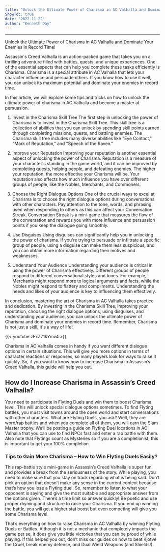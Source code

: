 ```yaml
---
title: "Unlock the Ultimate Power of Charisma in AC Valhalla and Dominate Your Enemies in Record Time!"
ShowToc: true 
date: "2022-11-22"
author: "Kenneth Day"
---
```

*****
Unlock the Ultimate Power of Charisma in AC Valhalla and Dominate Your Enemies in Record Time!

Assassin's Creed Valhalla is an action-packed game that takes you on a thrilling adventure filled with battles, quests, and unique experiences. One of the essential aspects that can help you complete these tasks efficiently is Charisma. Charisma is a special attribute in AC Valhalla that lets your character influence and persuade others. If you know how to use it well, you can unlock its maximum potential and dominate your enemies in record time.

In this article, we will explore some tips and tricks on how to unlock the ultimate power of charisma in AC Valhalla and become a master at persuasion.

1. Invest in the Charisma Skill Tree
The first step in unlocking the power of Charisma is to invest in the Charisma Skill Tree. This skill tree is a collection of abilities that you can unlock by spending skill points earned through completing missions, quests, and battling enemies. The Charisma skill tree includes many diverse abilities like "Eye Contact," "Mark of Reputation," and "Speech of the Raven."

2. Improve your Reputation
Improving your reputation is another essential aspect of unlocking the power of Charisma. Reputation is a measure of your character's standing in the game world, and it can be improved by completing quests, helping people, and defeating enemies. The higher your reputation, the more effective your Charisma will be. Your reputation also affects how much influence you have over different groups of people, like the Nobles, Merchants, and Commoners.

3. Choose the Right Dialogue Options
One of the crucial ways to excel at Charisma is to choose the right dialogue options during conversations with other characters. Pay attention to the tone, words, and phrasing used when responding to others as this can affect your Conversation Streak. Conversation Streak is a mini-game that measures the flow of the conversation and rewards you with more influence and persuasion points if you keep the dialogue going smoothly.

4. Use Disguises
Using disguises can significantly help you in unlocking the power of charisma. If you're trying to persuade or infiltrate a specific group of people, using a disguise can make them less suspicious, and you can obtain more information regarding their motives and weaknesses.

5. Understand Your Audience
Understanding your audience is critical in using the power of Charisma effectively. Different groups of people respond to different conversational styles and tones. For example, Merchants might respond more to logical arguments and facts, while the Nobles might respond to flattery and compliments. Understanding the needs and likes of your audience is key to influencing them effectively.

In conclusion, mastering the art of Charisma in AC Valhalla takes practice and dedication. By investing in the Charisma Skill Tree, improving your reputation, choosing the right dialogue options, using disguises, and understanding your audience, you can unlock the ultimate power of Charisma and dominate your enemies in record time. Remember, Charisma is not just a skill, it's a way of life!

{{< youtube zFxZ71kYmv4 >}} 



Charisma in AC Valhalla comes in handy if you want different dialogue options in certain situations. This will give you more options in terms of character reactions or responses, so many players look for ways to raise it quickly. So, if you want to know how to increase Charisma in Assassin’s Creed Valhalla, this guide will help you out.
 
## How do I Increase Charisma in Assassin’s Creed Valhalla?
 

 
You need to participate in Flyting Duels and win them to boost Charisma level. This will unlock special dialogue options sometimes. To find Flyting battles, you must visit towns around the open world and start conversations with other characters. What are Flyting Duels, you ask? Well, they are word/rap battles and when you complete all of them, you will earn the Slam Master trophy. We’ll be posting a guide on Flyting Duel locations in AC Valhalla that you can use to find NPCs fast and enter a rap battle with them. Also note that Flytings count as Mysteries so if you are a completionist, this is important to get your 100% completion.
 
### Tips to Gain More Charisma – How to Win Flyting Duels Easily?
 
This rap-battle style mini-game in Assassin’s Creed Valhalla is super fun and provides a break from the seriousness of the story. While playing, you need to make sure that you stay on track regarding what is being said. Don’t pick an option that doesn’t make any sense in the current context because that’s how you lose a Flyting duel. So, remember to listen to what your opponent is saying and give the most suitable and appropriate answer from the options given. There’s a time limit so answer quickly! Be poetic and use proper rhyming and structure to raise your Charisma. If you end up winning the battle, you will get a higher stat boost but even competing will give you some Charisma level.
 
That’s everything on how to raise Charisma in AC Valhalla by winning Flyting Duels or Battles. Although it is not a mechanic that completely impacts the game per se, it does give you little victories that you can be proud of while playing. If this helped you out, don’t miss our guides on how to beat Kjotve the Cruel, break enemy defense, and Dual Wield Weapons (and Shields!).




